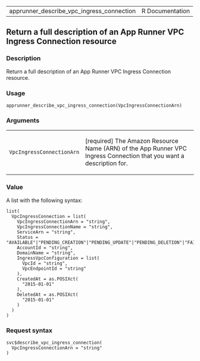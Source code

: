 <table style="width: 100%;">
<tbody>
<tr class="odd">
<td>apprunner_describe_vpc_ingress_connection</td>
<td style="text-align: right;">R Documentation</td>
</tr>
</tbody>
</table>

## Return a full description of an App Runner VPC Ingress Connection resource

### Description

Return a full description of an App Runner VPC Ingress Connection
resource.

### Usage

    apprunner_describe_vpc_ingress_connection(VpcIngressConnectionArn)

### Arguments

<table>
<colgroup>
<col style="width: 35%" />
<col style="width: 65%" />
</colgroup>
<tbody>
<tr class="odd">
<td><code
id="apprunner_describe_vpc_ingress_connection_:_VpcIngressConnectionArn">VpcIngressConnectionArn</code></td>
<td><p>[required] The Amazon Resource Name (ARN) of the App Runner VPC
Ingress Connection that you want a description for.</p></td>
</tr>
</tbody>
</table>

### Value

A list with the following syntax:

    list(
      VpcIngressConnection = list(
        VpcIngressConnectionArn = "string",
        VpcIngressConnectionName = "string",
        ServiceArn = "string",
        Status = "AVAILABLE"|"PENDING_CREATION"|"PENDING_UPDATE"|"PENDING_DELETION"|"FAILED_CREATION"|"FAILED_UPDATE"|"FAILED_DELETION"|"DELETED",
        AccountId = "string",
        DomainName = "string",
        IngressVpcConfiguration = list(
          VpcId = "string",
          VpcEndpointId = "string"
        ),
        CreatedAt = as.POSIXct(
          "2015-01-01"
        ),
        DeletedAt = as.POSIXct(
          "2015-01-01"
        )
      )
    )

### Request syntax

    svc$describe_vpc_ingress_connection(
      VpcIngressConnectionArn = "string"
    )
